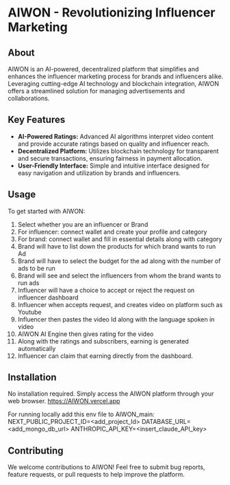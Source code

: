 # AIWON - Revolutionizing Influencer Marketing

## About

AIWON is an AI-powered, decentralized platform that simplifies and enhances the influencer marketing process for brands and influencers alike. Leveraging cutting-edge AI technology and blockchain integration, AIWON offers a streamlined solution for managing advertisements and collaborations.

## Key Features

- **AI-Powered Ratings:** Advanced AI algorithms interpret video content and provide accurate ratings based on quality and influencer reach.
- **Decentralized Platform:** Utilizes blockchain technology for transparent and secure transactions, ensuring fairness in payment allocation.
- **User-Friendly Interface:** Simple and intuitive interface designed for easy navigation and utilization by brands and influencers.

## Usage

To get started with AIWON:

1. Select whether you are an influencer or Brand
2. For influencer: connect wallet and create your profile and category
3. For brand: connect wallet and fill in essential details along with category
4. Brand will have to list down the products for which brand wants to run Ad
5. Brand will have to select the budget for the ad along with the number of ads to be run
6. Brand will see and select the influencers from whom the brand wants to run ads
7. Influencer will have a choice to accept or reject the request on influencer dashboard
8. Influencer when accepts request, and creates video on platform such as Youtube
9. Influencer then pastes the video Id along with the language spoken in video
10. AIWON AI Engine then gives rating for the video
11. Along with the ratings and subscribers, earning is generated automatically
12. Influencer can claim that earning directly from the dashboard.

## Installation

No installation required. Simply access the AIWON platform through your web browser.
https://AIWON.vercel.app

For running locally
add this env file to AIWON_main:
NEXT_PUBLIC_PROJECT_ID=<add_project_Id>
DATABASE_URL=<add_mongo_db_url>
ANTHROPIC_API_KEY=<insert_claude_API_key>

## Contributing

We welcome contributions to AIWON! Feel free to submit bug reports, feature requests, or pull requests to help improve the platform.
